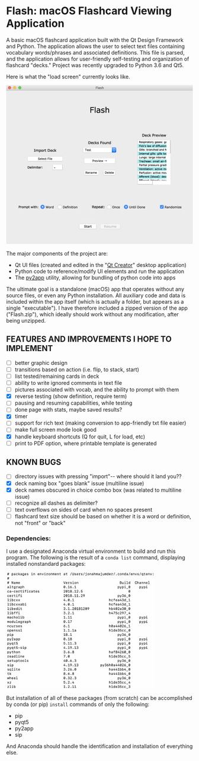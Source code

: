 # Flash: macOS Flashcard Viewing Application

A basic macOS flashcard application built with the Qt Design Framework and Python. The application allows the user to select text files containing vocabulary words/phrases and associated definitions. This file is parsed, and the application allows for user-friendly self-testing and organization of flashcard "decks." Project was recently upgraded to Python 3.6 and Qt5.

Here is what the "load screen" currently looks like.

<img src="screenshots/loadscreen_preview.png" width="600">

The major components of the project are:
* Qt UI files (created and edited in the "[Qt Creator](https://wiki.qt.io/Qt_Creator)" desktop application)
* Python code to reference/modify UI elements and run the application
* The [py2app](https://py2app.readthedocs.io/en/latest/#) utility, allowing for bundling of python code into apps

The ultimate goal is a standalone (macOS) app that operates without any source files, or even any Python installation. All auxiliary code and data is included within the app itself (which is actually a folder, but appears as a single "executable"). I have therefore included a zipped version of the app ("Flash.zip"), which ideally should work without any modification, after being unzipped.

## FEATURES AND IMPROVEMENTS I HOPE TO IMPLEMENT
- [ ] better graphic design
- [ ] transitions based on action (i.e. flip, to stack, start)
- [ ] list tested/remaining cards in deck
- [ ] ability to write ignored comments in text file
- [ ] pictures associated with vocab, and the ability to prompt with them
- [X] reverse testing (show definition, require term)
- [ ] pausing and resuming capabilities, while testing
- [ ] done page with stats, maybe saved results?
- [X] timer
- [ ] support for rich text (making conversion to app-friendly txt file easier)
- [ ] make full screen mode look good
- [X] handle keyboard shortcuts (Q for quit, L for load, etc)
- [ ] print to PDF option, where printable template is generated

## KNOWN BUGS
- [ ] directory issues with pressing "import"-- where should it land you??
- [X] deck naming box "goes blank" issue (multiline issue)
- [X] deck names obscured in choice combo box (was related to multiline issue)
- [ ] recognize all dashes as delimiter?
- [ ] text overflows on sides of card when no spaces present
- [ ] flashcard text size should be based on whether it is a word or definition, not "front" or "back"

### Dependencies:

I use a designated Anaconda virtual environment to build and run this program. The following is the result of a `conda list` command, displaying installed nonstandard packages:

<img src="screenshots/conda_list.png" width="400">

But installation of all of these packages (from scratch) can be accomplished by conda (or pip) `install` commands of only the following:
* pip
* pyqt5
* py2app
* sip

And Anaconda should handle the identification and installation of everything else.